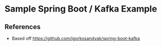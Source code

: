 # Sample Spring Boot / Kafka Example

## References
* Based off https://github.com/igorkosandyak/spring-boot-kafka